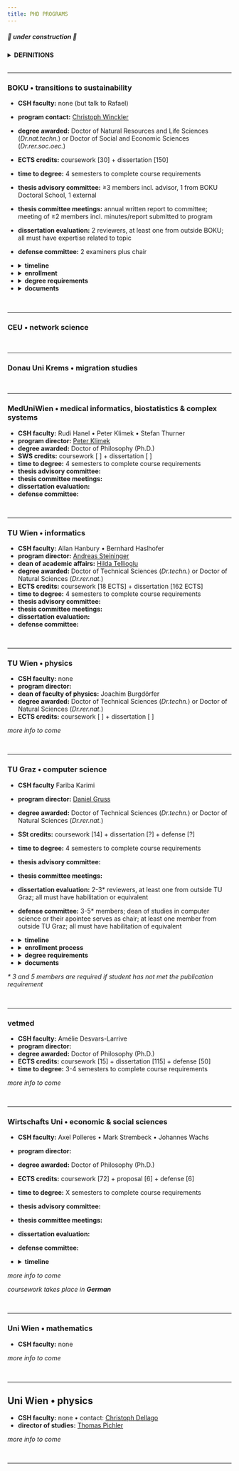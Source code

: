 ```yaml
---
title: PHD PROGRAMS
---
```


##### 🚧  under construction  🚧

<details><summary><b>DEFINITIONS</b></summary>
  
  - **advisor / supervisor** : these terms may be used interchangeably to denote the faculty member who is directly guiding your thesis research and shares responsibility for your professional development as a researcher; at CSH, usually <b>advisor</b> is used
  - **mentor** : at CSH, this term is most often used to refer to your advisor; in other programs (e.g. TU Graz) the term denotes another person (i.e. not your advisor) whom you consult for professional development purposes or advice, for instance especially if your career interests lie outside of academia
  - **Betreuer** : a habilitated faculty member at a university who can officially supervise a doctoral thesis
  - **habilitation / venia docendi** : an academic qualification required of faculty in AT (and other European countries) leading to the title of *Dr. habil* or Privatdozent/in; approximately equivalent to tenure in the US, or a position of associate or full professor \(US\) or senior lecturer \(UK\)
  - **director of studies / Studienleiter** : a faculty member at a university who can decide what counts toward degree requirements and approves that students have met the requirements for the degree
  - **thesis proposal / exposé / Dissertationskonzept** : a written document that outlines the goals, background, methods and approaches, timeline and planning for the thesis research; the specifics, such as required sections and length, vary among programs
  - **qualifying exam / thesis proposal defense / proficiency evaluation** : an oral examination in which the student's proposed thesis research as well as their knowledge of the field of study is interrogated by a committee of experts; this is not required by all programs and often follows submission of a **thesis proposal**
  - **educational agreement** : a binding agreement from the advisor committing to supervise the thesis research and dissertation until its completion; once signed, the student may choose to dissolve the agreement at any time, but the advisor may only petition to do so after a specified period (e.g. 5 years) if the thesis has not been completed
  - **thesis (advisory) committee** : a group of scholars with expertise in area\(s\) relevant to the thesis research and/or who may provide a broader perspective to help guide the dissertation
  - **thesis / dissertation / Doktorarbeit** : these words usually refer to the same thing, which is the written document that describes your  research and places this in the broader context of your field or discipline and makes clear what new knowledge your work has contributed as well as what future directions the inquiry might take; the dissertation should be an original work unless explicitly allowed otherwise  *(NOTE: the **thesis** and **Doktorarbeit** can be more precisely defined as the intellectual arguments rather than the document per se  – but these meanings are generally referenced interchangeably.)*
  - **cummulative dissertation / Manteldissertation** : a dissertation that incorporates publications or manuscripts directly (i.e. the dissertation is not "original" in the strictest sense) but still provides an original introduction and conclusion that places the research in context and outlines its contributions and future directions
  - **dissertation evaluation / dissertation review** : refers to the process of soliciting written critique and/or grading of the dissertation from a group of scholars with expertise in the area\(s\) most relevant to the thesis research; the reviews most often become part of the criteria reviewed by the **thesis defense committee** to arrive upon a final recommendation for conferral of the doctoral degree; ideally the reviewers also serve on the **thesis defense committee**; reviewers are often nominated by the student in consultation with their advisor
  - **defense / defensio / Verteidigung / Rigorosum / viva voce** : a public presentation of the concluded thesis research and defense of the arguments therein to a committee of experts \(**thesis defense committee**\) who will make a recommendation as to whether the doctoral degree should be conferred
  - **thesis defense committee / defensio commission / examination committee** : a group of scholars with expertise in the area\(s\) most relevant to the thesis research and who will evaluate whether the candidate has met the requirements for the doctoral degree; members are often nominated by the student in consultation with their advisor
    
</details>

<br />

---
### BOKU • transitions to sustainability
- **CSH faculty:** none (but talk to Rafael)
- **program contact:** [Christoph Winckler](https://boku.ac.at/personen/person/16073745BD38FB0B)
- **degree awarded:** Doctor of Natural Resources and Life Sciences \(*Dr.nat.techn.*\) or Doctor of Social and Economic Sciences \(*Dr.rer.soc.oec.*\)
- **ECTS credits:** coursework \[30\] + dissertation \[150\]
- **time to degree:** 4 semesters to complete course requirements
- **thesis advisory committee:** ≥3 members incl. advisor, 1 from BOKU Doctoral School, 1 external
- **thesis committee meetings:** annual written report to committee; meeting of ≥2 members incl. minutes/report submitted to program
- **dissertation evaluation:** 2 reviewers, at least one from outside BOKU; all must have expertise related to topic
- **defense committee:** 2 examiners plus chair
- <details><summary><b>timeline</b></summary>
  
  - YR1 • develop thesis research proposal
  - YR1 • complete dissertation \(doctoral thesis\) agreement with advisor
  - YR2 • within 1 year of acceptance of dissertation agreement: enroll + submit exposé
  - YR2 • coursework + thesis research 
  - YR3 • coursework + thesis research
  - END • ≥2 months prior to completion: schedule tentative date for defense
  - END • ≥2 months prior to completion: dissertation submitted to dean of studies; dissertation shared with reviewers 
  - END • ~2 weeks prior to completion: defense

  </details>
- <details><summary><b>enrollment</b></summary>

  - contact:
  - prerequisites:
  - required documents:
  - process:

  </details>
- <details><summary><b>degree requirements</b></summary>
  
  - acceptance of dissertation agreement by program coordinator
  - courses: [see list](phdcourses.md#boku--transitions-to-sustainability)
  - publications: *nothing specified*
  - dissertation: original monograph *or* cummulative dissertation incl ≥2 first-author publications plus "framework paper"; require 2 hardcopies
  - defense: public presenation \(20-30 min\) and defense to examination committee

  </details>
- <details><summary><b>documents</b></summary>
  
  - [registration of doctoral project](https://boku.ac.at/fileadmin/data/H05000/H11100/_TEMP_/Studienangebot/3_Doktoratsstudien/Formulare/796764_T2S_Anmeldung_Projekt_Doktorat_2020_EN.docx)
  - [additional coursework](https://boku.ac.at/fileadmin/data/H05000/H11100/_TEMP_/Studienangebot/3_Doktoratsstudien/Formulare/796761-796769_Nachnominierung_2021_EN.docx)
  - [curriculum](https://boku.ac.at/fileadmin/data/H05000/H11100/_TEMP_/Studienangebot/3_Doktoratsstudien/Curricula/796761-769_Curriculum_Doktorat_2021U_EN.pdf)
  - [guidelines](https://boku.ac.at/fileadmin/data/H05000/H11100/_TEMP_/Studienangebot/3_Doktoratsstudien/Sonstiges/796761-769_Doktoratsrichtlinien_2021_EN.pdf)
 
  </details>
<br />

----
### CEU • network science


<br />

---
### Donau Uni Krems • migration studies

<br />


---
### MedUniWien • medical informatics, biostatistics & complex systems
- **CSH faculty:** Rudi Hanel • Peter Klimek • Stefan Thurner
- **program director:** [Peter Klimek](https://www.complex-systems.meduniwien.ac.at/people/pklimek/)
- **degree awarded:** Doctor of Philosophy (Ph.D.)
- **SWS credits:** coursework \[ \] + dissertation \[ \]
- **time to degree:** 4 semesters to complete course requirements
- **thesis advisory committee:** 
- **thesis committee meetings:** 
- **dissertation evaluation:** 
- **defense committee:** 


<br />

---
### TU Wien • informatics
- **CSH faculty:** Allan Hanbury • Bernhard Haslhofer
- **program director:** [Andreas Steininger](https://informatics.tuwien.ac.at/people/andreas-steininger)
- **dean of academic affairs:** [Hilda Tellioglu](https://informatics.tuwien.ac.at/people/hilda-tellioglu)
- **degree awarded:** Doctor of Technical Sciences \(*Dr.techn.*\) or Doctor of Natural Sciences \(*Dr.rer.nat.*\)
- **ECTS credits:** coursework \[18 ECTS\] + dissertation \[162 ECTS\]
- **time to degree:** 4 semesters to complete course requirements
- **thesis advisory committee:** 
- **thesis committee meetings:** 
- **dissertation evaluation:** 
- **defense committee:** 
<br />

---
### TU Wien • physics
- **CSH faculty:** none
- **program director:**
- **dean of faculty of physics:** Joachim Burgdörfer
- **degree awarded:** Doctor of Technical Sciences \(*Dr.techn.*\) or Doctor of Natural Sciences \(*Dr.rer.nat.*\)
- **ECTS credits:** coursework \[ \] + dissertation \[ \]

*more info to come*

<br />

---
### TU Graz • computer science
- **CSH faculty** Fariba Karimi
- **program director:** [Daniel Gruss](https://www.iaik.tugraz.at/person/daniel-gruss/)
- **degree awarded:** Doctor of Technical Sciences \(*Dr.techn.*\) or Doctor of Natural Sciences \(*Dr.rer.nat.*\)
- **SSt credits:** coursework \[14\] + dissertation \[?\] + defense \[?\]
- **time to degree:** 4 semesters to complete course requirements
- **thesis advisory committee:** 
- **thesis committee meetings:**
- **dissertation evaluation:** 2-3\* reviewers, at least one from outside TU Graz; all must have habilitation or equivalent
- **defense committee:** 3-5\* members; dean of studies in computer science or their apointee serves as chair; at least one member from outside TU Graz; all must have habilitation of equivalent
- <details><summary><b>timeline</b></summary>
  
  - YR1 • develop thesis research proposal
  - YR1 • end of year \(or start YR2\): enroll
  - YR2 • within 6 months of enrollment: qualifying exam
  - YR2 • upon successful qualifying exam: educational agreement
  - YR2 • coursework + thesis research 
  - YR3 • coursework + thesis research
  - END • ≥3 months prior to completion: dissertation reviewers proposed to doctoral school for approval; draft shared with approved reviewers \* must be ≥2 months prior to submission of final dissertation
  - END • ≥2 months prior to completion: schedule tentative date for defense
  - END • ≥1 months prior to completion: final dissertation submitted to TU Graz; final dissertation shared with reviewers 
  - END • ~ 2 weeks prior to completion: defense

  </details>
- <details><summary><b>enrollment process</b></summary>
  
  - prerequisites:
  - documents:
  - contact:

  </details>
- <details><summary><b>degree requirements</b></summary>
  
  - qualifying exam: before end YR1; public presentation and defense of the thesis proposal to a thesis advisory committee; should have a manuscript submitted and have presented at a seminar or conference
  - courses: [see list](phdcourses.md#tu-graz--computer-science--informatics)
  - publications: 3 first-author publications or conference proceedings; can be in any journal/discipline but with the goal top quartile (Q1) journals or high impact-factor journals; *exceptions are possible \- see \**
  - dissertation: cummulative dissertation is acceptable with permission of the advisor; in English; require 2 hardcopies
  - defense: public presenation \(30 min\)and defense of the disseration to a defense committee \(60 min\); 

  </details>
- <details><summary><b>documents</b></summary>
  
  - thesis proposal
  - annual report
  - [curriculum](https://www.tugraz.at/fileadmin/public/Studierende_und_Bedienstete/Information/Doctoral_Schools/Curriculum_Doctoral_Programme_Natural_Sciences_as_of_1.10.2020.pdf)
  - [statutes *will be updated 2023*](https://www.tugraz.at/fileadmin/public/Studierende_und_Bedienstete/Information/Doctoral_Schools/Statutes_Doctoral_School_Computer_Science_English_1.10.2020.pdf)
 
  </details>
  
*\* 3 and 5 members are required if student has not met the publication requirement*

<br />

---
### vetmed
- **CSH faculty:** Amélie Desvars-Larrive
- **program director:**
- **degree awarded:** Doctor of Philosophy (Ph.D.)
- **ECTS credits:** coursework \[15\] + dissertation \[115\] + defense \[50\]
- **time to degree:** 3-4 semesters to complete course requirements

*more info to come*

<br />

---
### Wirtschafts Uni • economic & social sciences
- **CSH faculty:** Axel Polleres • Mark Strembeck • Johannes Wachs
- **program director:**
- **degree awarded:** Doctor of Philosophy (Ph.D.)
- **ECTS credits:** coursework \[72\] + proposal \[6\] + defense \[6\]
- **time to degree:** X semesters to complete course requirements
- **thesis advisory committee:** 
- **thesis committee meetings:**
- **dissertation evaluation:**
- **defense committee:** 
- <details><summary><b>timeline</b></summary>
  
  - YR1 • develop thesis research proposal
  - YR1 • end of year \(or start YR2\): enroll
  - YR2 • within 6 months of enrollment: qualifying exam
  - YR2 • upon successful qualifying exam: educational agreement
  - YR2 • coursework + thesis research 
  - YR3 • coursework + thesis research
  - END • ≥3 months prior to completion: dissertation reviewers proposed to doctoral school for approval; draft shared with approved reviewers \* must be ≥2 months prior to submission of final dissertation
  - END • ≥2 months prior to completion: schedule tentative date for defense
  - END • ≥1 months prior to completion: final dissertation submitted to TU Graz; final dissertation shared with reviewers 
  - END • ~ 2 weeks prior to completion: defense

  </details>

*more info to come*

*coursework takes place in **German***

<br />

---
### Uni Wien • mathematics
- **CSH faculty:** none

*more info to come*

<br />

---
## Uni Wien • physics
- **CSH faculty:** none • contact: [Christoph Dellago](https://comp-phys.univie.ac.at/dellago/)
- **director of studies:** [Thomas Pichler](https://ufind.univie.ac.at/de/person.html?id=7297) 
  
*more info to come*

<br />

---
